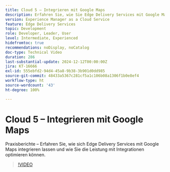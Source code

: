 ```yaml
---
title: Cloud 5 – Integrieren mit Google Maps
description: Erfahren Sie, wie Sie Edge Delivery Services mit Google Maps integrieren.
version: Experience Manager as a Cloud Service
feature: Edge Delivery Services
topic: Development
role: Developer, Leader, User
level: Intermediate, Experienced
hidefromtoc: true
recommendations: noDisplay, noCatalog
doc-type: Technical Video
duration: 286
last-substantial-update: 2024-12-12T00:00:00Z
jira: KT-16666
exl-id: 555ebfd2-94d4-45a8-9b38-3b901d0dd985
source-git-commit: 48433a5367c281cf5a1c106b08a1306f1b0e8ef4
workflow-type: ht
source-wordcount: '43'
ht-degree: 100%

---
```


# Cloud 5 – Integrieren mit Google Maps

Praxisberichte – Erfahren Sie, wie sich Edge Delivery Services mit Google Maps integrieren lassen und wie Sie die Leistung mit Integrationen optimieren können.

>[!VIDEO](https://video.tv.adobe.com/v/3440998/?learn=on&enablevpops&captions=ger)

